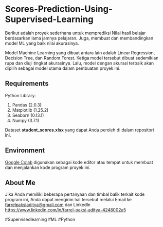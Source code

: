 # Scores-Prediction-Using-Supervised-Learning
Berikut adalah proyek sederhana untuk memprediksi Nilai hasil belajar berdasarkan lama jamnya pelajaran. Juga, membuat dan membandingkan model ML yang baik nilai akurasinya.

Model Machine Learning yang dibuat antara lain adalah Linear Regression, Decision Tree, dan Random Forest. Ketiga model tersebut dibuat sedemikian rupa dan diuji tingkat akurasinya. Lalu, model dengan akurasi terbaik akan dipilih sebagai model utama dalam pembuatan proyek ini.

## Requirements
Python Library:
1. Pandas (2.0.3)
2. Matplotlib (1.25.2)
3. Seaborn (0.13.1)
4. Numpy (3.7.1)

Dataset **student_scores.xlsx** yang dapat Anda peroleh di dalam repositori ini.

## Environment
[Google Colab](https://colab.research.google.com/) digunakan sebagai kode editor atau tempat untuk membuat dan menjalankan kode program proyek ini.

## About Me
Jika Anda memiliki beberapa pertanyaan dan timbal balik terkait kode program ini, Anda dapat mengirim hal tersebut melalui Email ke farrelpaksiaditya@gmail.com dan LinkedIn https://www.linkedin.com/in/farrel-paksi-aditya-4248002a5

#Supervisedlearning #ML #Python
